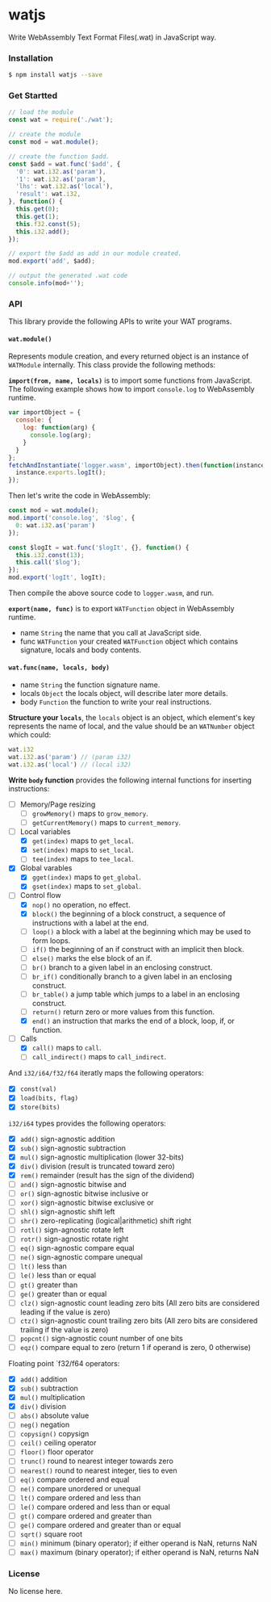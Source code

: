 # watjs

Write WebAssembly Text Format Files(.wat) in JavaScript way.

### Installation

```sh
$ npm install watjs --save
```

### Get Startted

```js
// load the module
const wat = require('./wat');

// create the module
const mod = wat.module();

// create the function $add.
const $add = wat.func('$add', {
  '0': wat.i32.as('param'),
  '1': wat.i32.as('param'),
  'lhs': wat.i32.as('local'),
  'result': wat.i32,
}, function() {
  this.get(0);
  this.get(1);
  this.f32.const(5);
  this.i32.add();
});

// export the $add as add in our module created.
mod.export('add', $add);

// output the generated .wat code
console.info(mod+'');
```

### API

This library provide the following APIs to write your WAT programs.

#### `wat.module()`

Represents module creation, and every returned object is an instance of `WATModule` 
internally. This class provide the following methods:

**`import(from, name, locals)`** is to import some functions from JavaScript. The
following example shows how to import `console.log` to WebAssembly runtime.

```js
var importObject = {
  console: {
    log: function(arg) {
      console.log(arg);
    }
  }
};
fetchAndInstantiate('logger.wasm', importObject).then(function(instance) {
  instance.exports.logIt();
});
```

Then let's write the code in WebAssembly:

```js
const mod = wat.module();
mod.import('console.log', '$log', {
  0: wat.i32.as('param')
});

const $logIt = wat.func('$logIt', {}, function() {
  this.i32.const(13);
  this.call('$log');
});
mod.export('logIt', logIt);
```

Then compile the above source code to `logger.wasm`, and run.

**`export(name, func)`** is to export `WATFunction` object in WebAssembly runtime.

- name `String` the name that you call at JavaScript side.
- func `WATFunction` your created `WATFunction` object which contains signature, locals and body contents.

#### `wat.func(name, locals, body)`

- name `String` the function signature name.
- locals `Object` the locals object, will describe later more details.
- body `Function` the function to write your real instructions.

**Structure your `locals`**, the `locals` object is an object, which element's key represents the name of
local, and the value should be an `WATNumber` object which could:

```js
wat.i32
wat.i32.as('param') // (param i32)
wat.i32.as('local') // (local i32)
```

**Write `body` function** provides the following internal functions for inserting instructions:

- [ ] Memory/Page resizing
  - [ ] `growMemory()` maps to `grow_memory`.
  - [ ] `getCurrentMemory()` maps to `current_memory`.
- [ ] Local variables
  - [x] `get(index)` maps to `get_local`.
  - [x] `set(index)` maps to `set_local`.
  - [ ] `tee(index)` maps to `tee_local`.
- [x] Global varables
  - [x] `gget(index)` maps to `get_global`.
  - [x] `gset(index)` maps to `set_global`.
- [ ] Control flow
  - [x] `nop()` no operation, no effect.
  - [x] `block()` the beginning of a block construct, a sequence of instructions with a label at the end.
  - [ ] `loop()` a block with a label at the beginning which may be used to form loops.
  - [ ] `if()` the beginning of an if construct with an implicit then block.
  - [ ] `else()` marks the else block of an if.
  - [ ] `br()` branch to a given label in an enclosing construct.
  - [ ] `br_if()` conditionally branch to a given label in an enclosing construct.
  - [ ] `br_table()` a jump table which jumps to a label in an enclosing construct.
  - [ ] `return()` return zero or more values from this function.
  - [x] `end()` an instruction that marks the end of a block, loop, if, or function.
- [ ] Calls
  - [x] `call()` maps to `call`.
  - [ ] `call_indirect()` maps to `call_indirect`.

And `i32/i64/f32/f64` iteratly maps the following operators:

- [x] `const(val)`
- [x] `load(bits, flag)`
- [x] `store(bits)`

`i32/i64` types provides the following operators:

- [x] `add()` sign-agnostic addition
- [x] `sub()` sign-agnostic subtraction
- [x] `mul()` sign-agnostic multiplication (lower 32-bits)
- [x] `div()` division (result is truncated toward zero)
- [x] `rem()` remainder (result has the sign of the dividend)
- [ ] `and()` sign-agnostic bitwise and
- [ ] `or()`  sign-agnostic bitwise inclusive or
- [ ] `xor()` sign-agnostic bitwise exclusive or
- [ ] `shl()` sign-agnostic shift left
- [ ] `shr()` zero-replicating (logical|arithmetic) shift right
- [ ] `rotl()` sign-agnostic rotate left
- [ ] `rotr()` sign-agnostic rotate right
- [ ] `eq()` sign-agnostic compare equal
- [ ] `ne()` sign-agnostic compare unequal
- [ ] `lt()` less than
- [ ] `le()` less than or equal
- [ ] `gt()` greater than
- [ ] `ge()` greater than or equal
- [ ] `clz()` sign-agnostic count leading zero bits (All zero bits are considered leading if the value is zero)
- [ ] `ctz()` sign-agnostic count trailing zero bits (All zero bits are considered trailing if the value is zero)
- [ ] `popcnt()` sign-agnostic count number of one bits
- [ ] `eqz()` compare equal to zero (return 1 if operand is zero, 0 otherwise)

Floating point `f32/f64 operators:

- [x] `add()` addition
- [x] `sub()` subtraction
- [x] `mul()` multiplication
- [x] `div()` division
- [ ] `abs()` absolute value
- [ ] `neg()` negation
- [ ] `copysign()` copysign
- [ ] `ceil()` ceiling operator
- [ ] `floor()` floor operator
- [ ] `trunc()` round to nearest integer towards zero
- [ ] `nearest()` round to nearest integer, ties to even
- [ ] `eq()` compare ordered and equal
- [ ] `ne()` compare unordered or unequal
- [ ] `lt()` compare ordered and less than
- [ ] `le()` compare ordered and less than or equal
- [ ] `gt()` compare ordered and greater than
- [ ] `ge()` compare ordered and greater than or equal
- [ ] `sqrt()` square root
- [ ] `min()` minimum (binary operator); if either operand is NaN, returns NaN
- [ ] `max()` maximum (binary operator); if either operand is NaN, returns NaN

### License

No license here.
